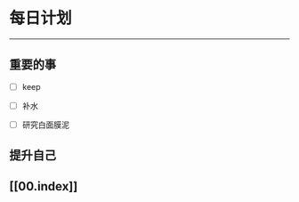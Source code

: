 
# 每日计划
---
## 重要的事

- [ ]  keep
- [ ]  补水
- [ ]  研究白面膜泥



## 提升自己

  



## [[00.index]]










